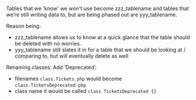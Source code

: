 Tables that we ‘know’ we won't use become zzz_tablename and tables that we’re still writing data to, but are being phased out are yyy_tablename.

Reason being: 
- zzz_tablename allows us to know at a quick glance that the table should be deleted with no worries.
- yyy_tablename still slates it in for a table that we should be looking at / comparing to, but will eventually delete as well

Renaming classes:
Add ‘Deprecated’:
- filenames `class.Tickets.php` would become `class.TicketsDeprecated.php`
- class name it would be called `class TicketsDeprecated {}`